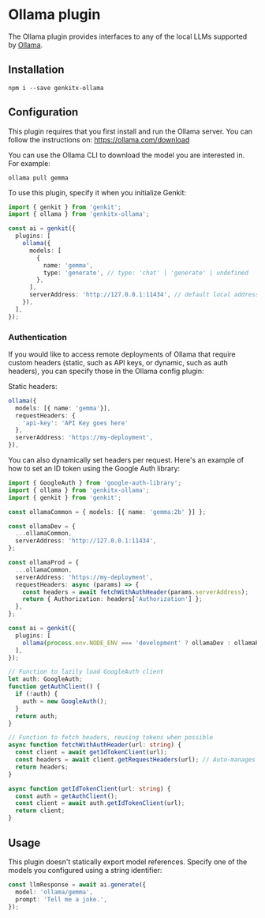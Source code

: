 # Ollama plugin

The Ollama plugin provides interfaces to any of the local LLMs supported by
[Ollama](https://ollama.com/).

## Installation

```posix-terminal
npm i --save genkitx-ollama
```

## Configuration

This plugin requires that you first install and run the Ollama server. You can
follow the instructions on: https://ollama.com/download

You can use the Ollama CLI to download the model you are interested in. For
example:

```posix-terminal
ollama pull gemma
```

To use this plugin, specify it when you initialize Genkit:

```ts
import { genkit } from 'genkit';
import { ollama } from 'genkitx-ollama';

const ai = genkit({
  plugins: [
    ollama({
      models: [
        {
          name: 'gemma',
          type: 'generate', // type: 'chat' | 'generate' | undefined
        },
      ],
      serverAddress: 'http://127.0.0.1:11434', // default local address
    }),
  ],
});
```

### Authentication

If you would like to access remote deployments of Ollama that require custom
headers (static, such as API keys, or dynamic, such as auth headers), you can
specify those in the Ollama config plugin:

Static headers:

```ts
ollama({
  models: [{ name: 'gemma'}],
  requestHeaders: {
    'api-key': 'API Key goes here'
  },
  serverAddress: 'https://my-deployment',
}),
```

You can also dynamically set headers per request. Here's an example of how to
set an ID token using the Google Auth library:

```ts
import { GoogleAuth } from 'google-auth-library';
import { ollama } from 'genkitx-ollama';
import { genkit } from 'genkit';

const ollamaCommon = { models: [{ name: 'gemma:2b' }] };

const ollamaDev = {
  ...ollamaCommon,
  serverAddress: 'http://127.0.0.1:11434',
};

const ollamaProd = {
  ...ollamaCommon,
  serverAddress: 'https://my-deployment',
  requestHeaders: async (params) => {
    const headers = await fetchWithAuthHeader(params.serverAddress);
    return { Authorization: headers['Authorization'] };
  },
};

const ai = genkit({
  plugins: [
    ollama(process.env.NODE_ENV === 'development' ? ollamaDev : ollamaProd),
  ],
});

// Function to lazily load GoogleAuth client
let auth: GoogleAuth;
function getAuthClient() {
  if (!auth) {
    auth = new GoogleAuth();
  }
  return auth;
}

// Function to fetch headers, reusing tokens when possible
async function fetchWithAuthHeader(url: string) {
  const client = await getIdTokenClient(url);
  const headers = await client.getRequestHeaders(url); // Auto-manages token refresh
  return headers;
}

async function getIdTokenClient(url: string) {
  const auth = getAuthClient();
  const client = await auth.getIdTokenClient(url);
  return client;
}
```

## Usage

This plugin doesn't statically export model references. Specify one of the
models you configured using a string identifier:

```ts
const llmResponse = await ai.generate({
  model: 'ollama/gemma',
  prompt: 'Tell me a joke.',
});
```
